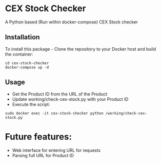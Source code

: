 # CEX Stock Checker

A Python based (Run within docker-compose) CEX Stock checker

## Installation

To install this package - Clone the repository to your Docker host and build the container:

```
cd cex-stock-checker
docker-compose up -d
```

## Usage

* Get the Product ID from the URL of the Product
* Update working/check-cex-stock.py with your Product ID
* Execute the script:

```
sudo docker exec -it cex-stock-checker python /working/check-cex-stock.py
```

# Future features:

* Web interface for entering URL for requests
* Parsing full URL for Product ID